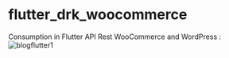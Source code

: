 # flutter_drk_woocommerce

Consumption in Flutter API Rest WooCommerce and WordPress : 
![blogflutter1](https://user-images.githubusercontent.com/95058605/226795579-50ab04f4-c76f-4b82-98d0-9ed80257eed0.gif)
